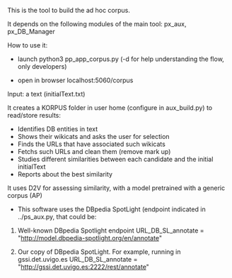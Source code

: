 This is the tool to build the ad hoc corpus.

It depends on the following modules of the main tool: px_aux, px_DB_Manager

How to use it:

- launch python3 pp_app_corpus.py   (-d for help understanding the flow, only developers)

- open in browser localhost:5060/corpus

Input: a text  (initialText.txt)

It creates a KORPUS folder in user home (configure in aux_build.py) to read/store results:
- Identifies DB entities in text
- Shows their wikicats and asks the user for selection
- Finds the URLs that have associated such wikicats
- Fetchs such URLs and clean them (remove mark up)
- Studies different similarities between each candidate and the initial initialText
- Reports about the best similarity

It uses D2V for assessing similarity, with a model pretrained with a generic corpus (AP)

- This software uses the DBpedia SpotLight (endpoint indicated in ../ps_aux.py, that could be:

1. Well-known DBpedia Spotlight endpoint
URL_DB_SL_annotate = "http://model.dbpedia-spotlight.org/en/annotate"

2. Our copy of DBpedia SpotLight. For example, running in gssi.det.uvigo.es
URL_DB_SL_annotate = "http://gssi.det.uvigo.es:2222/rest/annotate"
